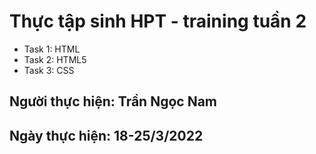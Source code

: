 # Thực tập sinh HPT - training tuần 2
- Task 1: HTML
- Task 2: HTML5
- Task 3: CSS
## Người thực hiện: Trần Ngọc Nam
## Ngày thực hiện: 18-25/3/2022